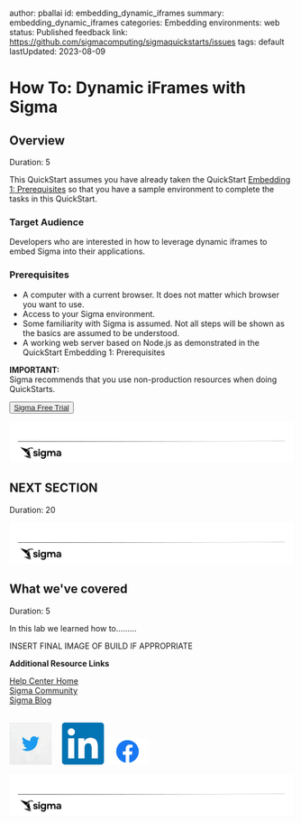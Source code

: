 author: pballai
id: embedding_dynamic_iframes
summary: embedding_dynamic_iframes
categories: Embedding
environments: web
status: Published
feedback link: https://github.com/sigmacomputing/sigmaquickstarts/issues
tags: default
lastUpdated: 2023-08-09

# How To: Dynamic iFrames with Sigma

## Overview 
Duration: 5 



This QuickStart assumes you have already taken the QuickStart [Embedding 1: Prerequisites](https://quickstarts.sigmacomputing.com/guide/embedding_3_application_embedding/index.html) so that you have a sample environment to complete the tasks in this QuickStart.

 ### Target Audience
Developers who are interested in how to leverage dynamic iframes to embed Sigma into their applications.

### Prerequisites

<ul>
  <li>A computer with a current browser. It does not matter which browser you want to use.</li>
  <li>Access to your Sigma environment.</li>
  <li>Some familiarity with Sigma is assumed. Not all steps will be shown as the basics are assumed to be understood.</li>
  <li>A working web server based on Node.js as demonstrated in the QuickStart Embedding 1: Prerequisites</li>
</ul>

<aside class="postive">
<strong>IMPORTANT:</strong><br> Sigma recommends that you use non-production resources when doing QuickStarts.
</aside>

<button>[Sigma Free Trial](https://www.sigmacomputing.com/free-trial/)</button>

![Footer](assets/sigma_footer.png)
<!-- END OF SECTION-->

## **NEXT SECTION**
Duration: 20

![Footer](assets/sigma_footer.png)
<!-- END OF SECTION-->

## What we've covered
Duration: 5

In this lab we learned how to.........

INSERT FINAL IMAGE OF BUILD IF APPROPRIATE

<!-- THE FOLLOWING ADDITIONAL RESOURCES IS REQUIRED AS IS FOR ALL QUICKSTARTS -->
**Additional Resource Links**

[Help Center Home](https://help.sigmacomputing.com/hc/en-us)<br>
[Sigma Community](https://community.sigmacomputing.com/)<br>
[Sigma Blog](https://www.sigmacomputing.com/blog/)<br>
<br>

[<img src="./assets/twitter.jpeg" width="75"/>](https://twitter.com/sigmacomputing)&emsp;
[<img src="./assets/linkedin.png" width="75"/>](https://www.linkedin.com/company/sigmacomputing)
[<img src="./assets/facebook.png" width="75"/>](https://www.facebook.com/sigmacomputing)

![Footer](assets/sigma_footer.png)
<!-- END OF WHAT WE COVERED -->
<!-- END OF QUICKSTART -->